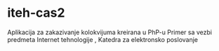 # iteh-cas2

Aplikacija za zakazivanje kolokvijuma kreirana u PhP-u
Primer sa vezbi  predmeta Internet tehnologije , Katedra za elektronsko poslovanje
